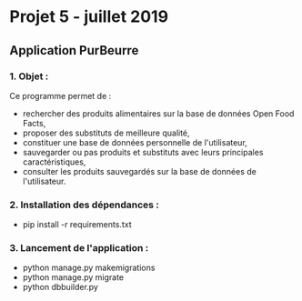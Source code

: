 # Projet 5 - juillet 2019

## Application PurBeurre

### 1. Objet :
Ce programme permet de :
* rechercher des produits alimentaires sur la base de données Open Food Facts,
* proposer des substituts de meilleure qualité,
* constituer une base de données personnelle de l'utilisateur,
* sauvegarder ou pas produits et substituts avec leurs principales caractéristiques,
* consulter les produits sauvegardés sur la base de données de l'utilisateur.

### 2. Installation des dépendances :
* pip install -r requirements.txt

### 3. Lancement de l'application :
* python manage.py makemigrations
* python manage.py migrate
* python dbbuilder.py

